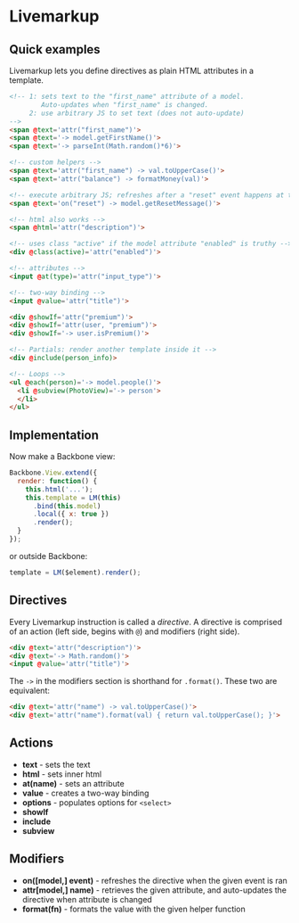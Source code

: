 Livemarkup
==========

Quick examples
--------------

Livemarkup lets you define directives as plain HTML attributes in a template.

``` html
<!-- 1: sets text to the "first_name" attribute of a model.
        Auto-updates when "first_name" is changed.
     2: use arbitrary JS to set text (does not auto-update)
-->
<span @text='attr("first_name")'>
<span @text='-> model.getFirstName()'>
<span @text='-> parseInt(Math.random()*6)'>

<!-- custom helpers -->
<span @text='attr("first_name") -> val.toUpperCase()'>
<span @text='attr("balance") -> formatMoney(val)'>

<!-- execute arbitrary JS; refreshes after a "reset" event happens at the model -->
<span @text='on("reset") -> model.getResetMessage()'>

<!-- html also works -->
<span @html='attr("description")'>

<!-- uses class "active" if the model attribute "enabled" is truthy -->
<div @class(active)='attr("enabled")'>

<!-- attributes -->
<input @at(type)='attr("input_type")'>

<!-- two-way binding -->
<input @value='attr("title")'>

<div @showIf='attr("premium")'>
<div @showIf='attr(user, "premium")'>
<div @showIf='-> user.isPremium()'>

<!-- Partials: render another template inside it -->
<div @include(person_info)>

<!-- Loops -->
<ul @each(person)='-> model.people()'>
  <li @subview(PhotoView)='-> person'>
  </li>
</ul>
```

Implementation
--------------

Now make a Backbone view:

``` js
Backbone.View.extend({
  render: function() {
    this.html('...');
    this.template = LM(this)
      .bind(this.model)
      .local({ x: true })
      .render();
  }
});
```

or outside Backbone:

``` js
template = LM($element).render();
```

Directives
----------

Every Livemarkup instruction is called a *directive*. A directive is comprised 
of an action (left side, begins with `@`) and modifiers (right side).

``` html
<div @text='attr("description")'>
<div @text='-> Math.random()'>
<input @value='attr("title")'>
```

The `->` in the modifiers section is shorthand for `.format()`. These two are equivalent:

``` html
<div @text='attr("name") -> val.toUpperCase()'>
<div @text='attr("name").format(val) { return val.toUpperCase(); }'>
```

Actions
-------

  * __text__ - sets the text
  * __html__ - sets inner html
  * __at(name)__ - sets an attribute
  * __value__ - creates a two-way binding
  * __options__ - populates options for `<select>`
  * __showIf__
  * __include__
  * __subview__

Modifiers
--------

 * __on([model,] event)__ - refreshes the directive when the given event is ran
 * __attr[model,] name)__ - retrieves the given attribute, and auto-updates the
 directive when attribute is changed
 * __format(fn)__ - formats the value with the given helper function
